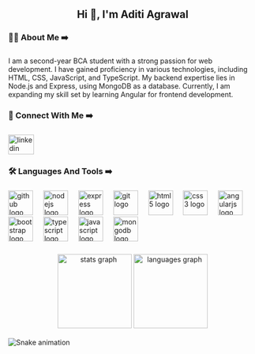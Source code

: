 <h2 align="center">Hi 👋, I'm Aditi Agrawal</h2>

###

<h3 align="left">👨‍💻 About Me ➡️</h3>

###

<p align="left">I am a second-year BCA student with a strong passion for web development. I have gained proficiency in various technologies, including HTML, CSS, JavaScript, and TypeScript. My backend expertise lies in Node.js and Express, using MongoDB as a database. Currently, I am expanding my skill set by learning Angular for frontend development.</p>

###

<h3 align="left">🌟 Connect With Me ➡️</h3>

###

<div align="left">
  <a href="https://www.linkedin.com/in/07aditiagrawal/" target="_blank">
    <img src="https://raw.githubusercontent.com/maurodesouza/profile-readme-generator/master/src/assets/icons/social/linkedin/default.svg" width="52" height="40" alt="linkedin logo"  />
  </a>
</div>

###

<h3 align="left">🛠️ Languages And Tools ➡️</h3>

###

<div align="left">
  <img src="https://skillicons.dev/icons?i=github" height="50" alt="github logo"  />
  <img width="13" />
  <img src="https://skillicons.dev/icons?i=nodejs" height="50" alt="nodejs logo"  />
  <img width="13" />
  <img src="https://skillicons.dev/icons?i=express" height="50" alt="express logo"  />
  <img width="13" />
  <img src="https://skillicons.dev/icons?i=git" height="50" alt="git logo"  />
  <img width="13" />
  <img src="https://skillicons.dev/icons?i=html" height="50" alt="html5 logo"  />
  <img width="13" />
  <img src="https://skillicons.dev/icons?i=css" height="50" alt="css3 logo"  />
  <img width="13" />
  <img src="https://skillicons.dev/icons?i=angular" height="50" alt="angularjs logo"  />
  <img width="13" />
  <img src="https://skillicons.dev/icons?i=bootstrap" height="50" alt="bootstrap logo"  />
  <img width="13" />
  <img src="https://skillicons.dev/icons?i=ts" height="50" alt="typescript logo"  />
  <img width="13" />
  <img src="https://skillicons.dev/icons?i=js" height="50" alt="javascript logo"  />
  <img width="13" />
  <img src="https://skillicons.dev/icons?i=mongodb" height="50" alt="mongodb logo"  />
</div>

###

<div align="center">
  <img src="https://github-readme-stats.vercel.app/api?username=Aditi-Agrawal07&hide_title=false&hide_rank=false&show_icons=true&include_all_commits=true&count_private=true&disable_animations=false&theme=dracula&locale=en&hide_border=false" height="150" alt="stats graph"  />
  <img src="https://github-readme-stats.vercel.app/api/top-langs?username=Aditi-Agrawal07&locale=en&hide_title=false&layout=compact&card_width=320&langs_count=5&theme=dracula&hide_border=false" height="150" alt="languages graph"  />
</div>



<br clear="both">

<img src="https://raw.githubusercontent.com/Aditi-Agrawal07/Aditi-Agrawal07/output/snake.svg" alt="Snake animation" />


<br clear="both">

<div align="left">
</div>

<br clear="both">

<div align="center">
  <img height="0" src=""  />
</div>

###
